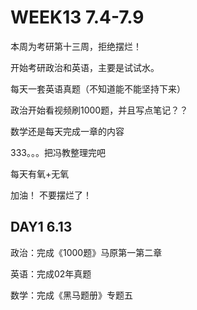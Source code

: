 # WEEK13 7.4-7.9

本周为考研第十三周，拒绝摆烂！

开始考研政治和英语，主要是试试水。

每天一套英语真题（不知道能不能坚持下来）

政治开始看视频刷1000题，并且写点笔记？？

数学还是每天完成一章的内容

333。。。把冯教整理完吧

每天有氧+无氧

加油！ 不要摆烂了！

## DAY1 6.13

政治：完成《1000题》马原第一第二章

英语：完成02年真题

数学：完成《黑马题册》专题五